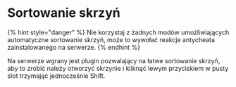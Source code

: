 # Sortowanie skrzyń

{% hint style="danger" %}
Nie korzystaj z żadnych modów umożliwiających automatyczne sortowanie skrzyń, może to wywołać reakcje antycheata zainstalowanego na serwerze.
{% endhint %}

Na serwerze wgrany jest plugin pozwalający na łatwe sortowanie skrzyń, aby to zrobić należy otworzyć skrzynie i kliknąć lewym przyciskiem w pusty slot trzymająć jednocześnie Shift.
